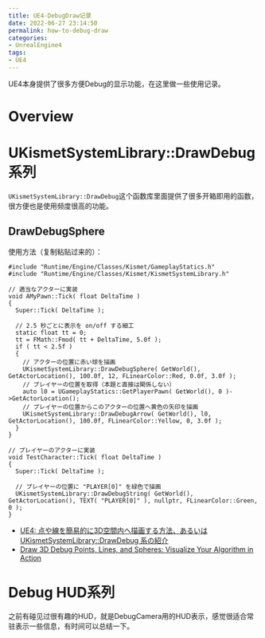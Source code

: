 ```yaml
---
title: UE4-DebugDraw记录
date: 2022-06-27 23:14:50
permalink: how-to-debug-draw
categories:
- UnrealEngine4
tags:
- UE4
---
```


UE4本身提供了很多方便Debug的显示功能，在这里做一些使用记录。

<!--more-->

# Overview


# UKismetSystemLibrary::DrawDebug系列
`UKismetSystemLibrary::DrawDebug`这个函数库里面提供了很多开箱即用的函数，很方便也是使用频度很高的功能。

## DrawDebugSphere
使用方法（复制粘贴过来的）：
```
#include "Runtime/Engine/Classes/Kismet/GameplayStatics.h"
#include "Runtime/Engine/Classes/Kismet/KismetSystemLibrary.h"

// 適当なアクターに実装
void AMyPawn::Tick( float DeltaTime )
{
  Super::Tick( DeltaTime );

  // 2.5 秒ごとに表示を on/off する細工
  static float tt = 0;
  tt = FMath::Fmod( tt + DeltaTime, 5.0f );
  if ( tt < 2.5f )
  {
    // アクターの位置に赤い球を描画
    UKismetSystemLibrary::DrawDebugSphere( GetWorld(), GetActorLocation(), 100.0f, 12, FLinearColor::Red, 0.0f, 3.0f );
    // プレイヤーの位置を取得（本題と直接は関係しない）
    auto l0 = UGameplayStatics::GetPlayerPawn( GetWorld(), 0 )->GetActorLocation();
    // プレイヤーの位置からこのアクターの位置へ黄色の矢印を描画
    UKismetSystemLibrary::DrawDebugArrow( GetWorld(), l0, GetActorLocation(), 100.0f, FLinearColor::Yellow, 0, 3.0f );
  }
}

// プレイヤーのアクターに実装
void TestCharacter::Tick( float DeltaTime )
{
  Super::Tick( DeltaTime );

  // プレイヤーの位置に "PLAYER[0]" を緑色で描画
  UKismetSystemLibrary::DrawDebugString( GetWorld(), GetActorLocation(), TEXT( "PLAYER[0]" ), nullptr, FLinearColor::Green, 0 );
}
```

- [UE4: 点や線を簡易的に3D空間内へ描画する方法、あるいは UKismetSystemLibrary::DrawDebug 系の紹介](https://usagi.hatenablog.jp/entry/2017/12/21/083000)
- [Draw 3D Debug Points, Lines, and Spheres: Visualize Your Algorithm in Action](https://michaeljcole.github.io/wiki.unrealengine.com/Draw_3D_Debug_Points,_Lines,_and_Spheres:_Visualize_Your_Algorithm_in_Action/#Draw_Point)

# Debug HUD系列
之前有碰见过很有趣的HUD，就是DebugCamera用的HUD表示，感觉很适合常驻表示一些信息，有时间可以总结一下。
